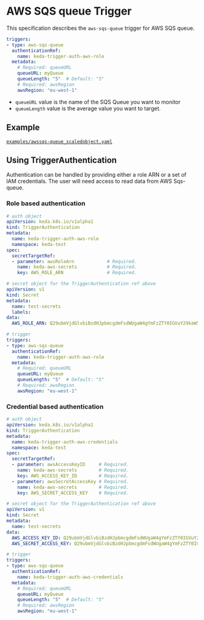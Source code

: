 # AWS SQS queue Trigger

This specification describes the `aws-sqs-queue` trigger for AWS SQS queue.

```yaml
triggers:
- type: aws-sqs-queue
  authenticationRef: 
    name: keda-trigger-auth-aws-role
  metadata:
    # Required: queueURL
    queueURL: myQueue
    queueLength: "5"  # Default: "5"
    # Required: awsRegion
    awsRegion: "eu-west-1" 
```

- `queueURL` value is the name of the SQS Queue you want to monitor
- `queueLength` value is the average value you want to target.

## Example

[`examples/awssqs-queue_scaledobject.yaml`](./../../examples/awssqs-queue_scaledobject.yaml)

## Using TriggerAuthentication

Authentication can be handled by providing either a role ARN or a set of IAM credentials. The user will need access to read data from AWS Sqs-queue.

### Role based authentication

```yaml
# auth object
apiVersion: keda.k8s.io/v1alpha1
kind: TriggerAuthentication
metadata:
  name: keda-trigger-auth-aws-role
  namespace: keda-test
spec:
  secretTargetRef:
  - parameter: awsRoleArn            # Required.
    name: keda-aws-secrets           # Required.
    key: AWS_ROLE_ARN                # Required.   
```

```yaml
# secret object for the TriggerAuthentication ref above
apiVersion: v1
kind: Secret
metadata:
  name: test-secrets
  labels:
data:
  AWS_ROLE_ARN: Q29ubmVjdGlvbiBzdHJpbmcgdmFsdWUgaW4gYmFzZTY0IGVuY29kaW5nIGdvZXMgaGVyZQ==
```

```yaml
# trigger
triggers:
- type: aws-sqs-queue
  authenticationRef: 
    name: keda-trigger-auth-aws-role
  metadata:
    # Required: queueURL
    queueURL: myQueue
    queueLength: "5"  # Default: "5"
    # Required: awsRegion
    awsRegion: "eu-west-1"  
```

### Credential based authentication

```yaml
# auth object
apiVersion: keda.k8s.io/v1alpha1
kind: TriggerAuthentication
metadata:
  name: keda-trigger-auth-aws-credentials
  namespace: keda-test
spec:
  secretTargetRef:
  - parameter: awsAccessKeyID     # Required.
    name: keda-aws-secrets        # Required.
    key: AWS_ACCESS_KEY_ID        # Required.
  - parameter: awsSecretAccessKey # Required.
    name: keda-aws-secrets        # Required.
    key: AWS_SECRET_ACCESS_KEY    # Required.   
```

```yaml
# secret object for the TriggerAuthentication ref above
apiVersion: v1
kind: Secret
metadata:
  name: test-secrets
data:
  AWS_ACCESS_KEY_ID: Q29ubmVjdGlvbiBzdHJpbmcgdmFsdWUgaW4gYmFzZTY0IGVuY29kaW5nIGdvZXMgaGVyZQ==
  AWS_SECRET_ACCESS_KEY: Q29ubmVjdGlvbiBzdHJpbmcgdmFsdWUgaW4gYmFzZTY0IGVuY29kaW5nIGdvZXMgaGVyZQ==
```
```yaml
# trigger
triggers:
- type: aws-sqs-queue
  authenticationRef: 
    name: keda-trigger-auth-aws-credentials
  metadata:
    # Required: queueURL
    queueURL: myQueue
    queueLength: "5"  # Default: "5"
    # Required: awsRegion
    awsRegion: "eu-west-1" 
```
